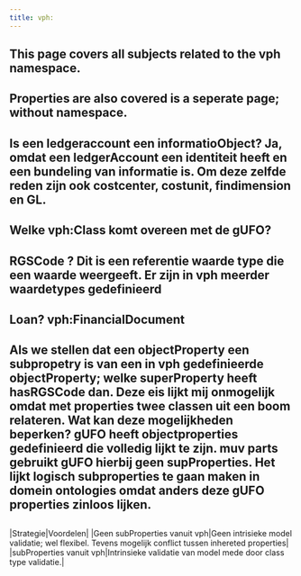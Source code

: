 ```yaml
---
title: vph:
---
```


## This page covers all subjects related to the vph namespace.
## Properties are also covered is a seperate page; without namespace.
## Is een ledgeraccount een informatioObject? Ja, omdat een ledgerAccount een identiteit heeft en  een bundeling van informatie is. Om deze zelfde reden zijn ook costcenter, costunit, findimension en GL.
## Welke vph:Class komt overeen met de gUFO?
## RGSCode ? Dit is een referentie waarde type die een waarde weergeeft. Er zijn in vph meerder waardetypes gedefinieerd
## Loan? vph:FinancialDocument
## Als we stellen dat een objectProperty een subpropetry is van een in vph gedefinieerde objectProperty; welke superProperty heeft hasRGSCode dan. Deze eis lijkt mij onmogelijk omdat met properties twee classen uit een boom relateren. Wat kan deze mogelijkheden beperken? gUFO heeft objectproperties gedefinieerd die volledig lijkt te zijn. muv parts gebruikt gUFO hierbij geen supProperties. Het lijkt logisch subproperties te gaan maken in domein ontologies omdat anders deze gUFO properties zinloos lijken.
## 
|Strategie|Voordelen|
|Geen subProperties vanuit vph|Geen intrisieke model validatie; wel flexibel. Tevens mogelijk conflict tussen inhereted properties|
|subProperties vanuit vph|Intrinsieke validatie van model mede door class type validatie.|
##
